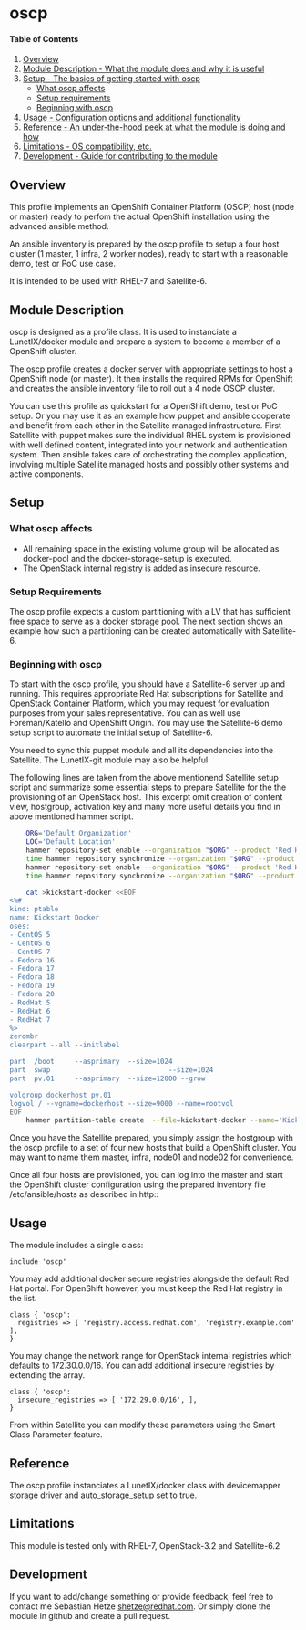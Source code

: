 # oscp

#### Table of Contents

1. [Overview](#overview)
2. [Module Description - What the module does and why it is useful](#module-description)
3. [Setup - The basics of getting started with oscp](#setup)
    * [What oscp affects](#what-oscp-affects)
    * [Setup requirements](#setup-requirements)
    * [Beginning with oscp](#beginning-with-oscp)
4. [Usage - Configuration options and additional functionality](#usage)
5. [Reference - An under-the-hood peek at what the module is doing and how](#reference)
5. [Limitations - OS compatibility, etc.](#limitations)
6. [Development - Guide for contributing to the module](#development)

## Overview

This profile implements an OpenShift Container Platform (OSCP) host (node or master)
ready to perfom the actual OpenShift installation using the advanced ansible method.

An ansible inventory is prepared by the oscp profile to setup a four host cluster (1
master, 1 infra, 2 worker nodes), ready to start with a reasonable demo, test
or PoC use case.

It is intended to be used with RHEL-7 and Satellite-6.

## Module Description

oscp is designed as a profile class. It is used to instanciate a LunetIX/docker module and prepare a system to become a member of a OpenShift cluster.

The oscp profile creates a docker server with appropriate settings to host a OpenShift node (or master).
It then installs the required RPMs for OpenShift and creates the ansible inventory file to roll out a 4 node OSCP cluster.

You can use this profile as quickstart for a OpenShift demo, test or PoC setup.
Or you may use it as an example how puppet and ansible cooperate and benefit
from each other in the Satellite managed infrastructure.  First Satellite with
puppet makes sure the individual RHEL system is provisioned with well defined
content, integrated into your network and authentication system.  Then ansible
takes care of orchestrating the complex application, involving multiple
Satellite managed hosts and possibly other systems and active components.

## Setup

### What oscp affects

* All remaining space in the existing volume group will be allocated as
  docker-pool and the docker-storage-setup is executed.
* The OpenStack internal registry is added as insecure resource.

### Setup Requirements

The oscp profile expects a custom partitioning with a LV that has sufficient
free space to serve as a docker storage pool.  The next section shows an
example how such a partitioning can be created automatically with Satellite-6.

### Beginning with oscp

To start with the oscp profile, you should have a Satellite-6 server up and
running.  This requires appropriate Red Hat subscriptions for Satellite and
OpenStack Container Platform, which you may request for evaluation purposes
from your sales representative.  You can as well use Foreman/Katello and
OpenShift Origin.  You may use the Satellite-6 demo setup script to automate
the initial setup of Satellite-6.

You need to sync this puppet module and all its dependencies into the
Satellite. The LunetIX-git module may also be helpful.

The following lines are taken from the above mentionend Satellite setup script
and summarize some essential steps to prepare Satellite for the the
provisioning of an OpenStack host.  This excerpt omit creation of content view,
hostgroup, activation key and many more useful details you find in above
mentioned hammer script.

```bash
    ORG='Default Organization'
    LOC='Default Location'
    hammer repository-set enable --organization "$ORG" --product 'Red Hat Enterprise Linux Server' --basearch='x86_64' --releasever='7Server' --name 'Red Hat Enterprise Linux 7 Server (RPMs)'    
    time hammer repository synchronize --organization "$ORG" --product 'Red Hat Enterprise Linux Server'  --name  'Red Hat Enterprise Linux 7 Server RPMs x86_64 7Server' 2>/dev/null
    hammer repository-set enable --organization "$ORG" --product 'Red Hat OpenStack' --basearch='x86_64' --releasever='7Server' --name 'Red Hat OpenStack Platform 8 for RHEL 7 (RPMs)'
    time hammer repository synchronize --organization "$ORG" --product 'Red Hat OpenStack'  --name  'Red Hat OpenStack Platform 8 for RHEL 7 RPMs x86_64 7Server' 2>/dev/null

    cat >kickstart-docker <<EOF
<%#
kind: ptable
name: Kickstart Docker
oses:
- CentOS 5
- CentOS 6
- CentOS 7
- Fedora 16
- Fedora 17
- Fedora 18
- Fedora 19
- Fedora 20
- RedHat 5
- RedHat 6
- RedHat 7
%>
zerombr
clearpart --all --initlabel

part  /boot     --asprimary  --size=1024
part  swap                             --size=1024
part  pv.01     --asprimary  --size=12000 --grow

volgroup dockerhost pv.01
logvol / --vgname=dockerhost --size=9000 --name=rootvol
EOF
    hammer partition-table create  --file=kickstart-docker --name='Kickstart Docker' --os-family='Redhat' --organizations="$ORG" --locations="$LOC"

```

Once you have the Satellite prepared, you simply assign the hostgroup with the
oscp profile to a set of four new hosts that build a OpenShift cluster.  You
may want to name them master, infra, node01 and node02 for convenience.

Once all four hosts are provisioned, you can log into the master and start the
OpenShift cluster configuration using the prepared inventory file
/etc/ansible/hosts as described in http::

## Usage

The module includes a single class:

```puppet
include 'oscp'
```

You may add additional docker secure registries alongside the default Red Hat portal. For OpenShift however, you must keep the Red Hat registry in the list.

```puppet
class { 'oscp':
  registries => [ 'registry.access.redhat.com', 'registry.example.com' ],
}
```

You may change the network range for OpenStack internal registries which defaults to 172.30.0.0/16. You can add additional insecure registries by extending the array.

```puppet
class { 'oscp':
  insecure_registries => [ '172.29.0.0/16', ],
}
```

From within Satellite you can modify these parameters using the Smart Class Parameter feature.

## Reference

The oscp profile instanciates a LunetIX/docker class with devicemapper storage driver and auto_storage_setup set to true.

## Limitations

This module is tested only with RHEL-7, OpenStack-3.2  and Satellite-6.2

## Development

If you want to add/change something or provide feedback, feel free to contact me Sebastian Hetze <shetze@redhat.com>.
Or simply clone the module in github and create a pull request.


